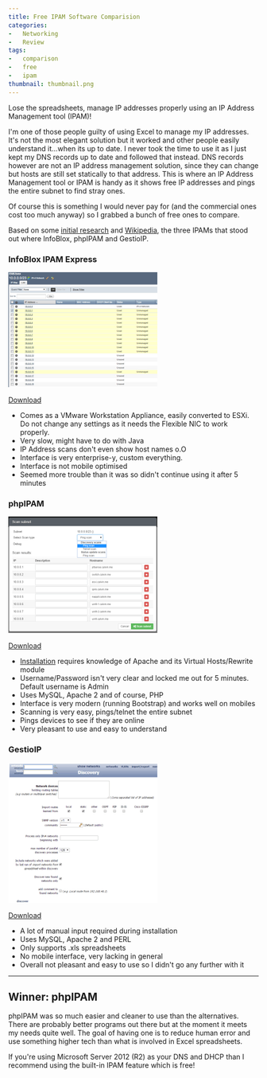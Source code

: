 ```yaml
---
title: Free IPAM Software Comparision
categories:
-   Networking
-   Review
tags:
-   comparison
-   free
-   ipam
thumbnail: thumbnail.png
---
```


Lose the spreadsheets, manage IP addresses properly using an IP Address Management tool (IPAM)!

<!-- more -->

I'm one of those people guilty of using Excel to manage my IP addresses. It's not the most elegant solution but it worked and other people easily understand it...when its up to date. I never took the time to use it as I just kept my DNS records up to date and followed that instead. DNS records however are not an IP address management solution, since they can change but hosts are still set statically to that address. This is where an IP Address Management tool or IPAM is handy as it shows free IP addresses and pings the entire subnet to find stray ones.

Of course this is something I would never pay for (and the commercial ones cost too much anyway) so I grabbed a bunch of free ones to compare.

Based on some [initial research](https://www.reddit.com/) and [Wikipedia](https://en.wikipedia.org/wiki/IP_address_management), the three IPAMs that stood out where InfoBlox, phpIPAM and GestioIP.

### InfoBlox IPAM Express

![infoblox](infoblox-300x231.png)

[Download](https://www.infoblox.com/downloads/software/ip-address-management-freeware)

* Comes as a VMware Workstation Appliance, easily converted to ESXi. Do not change any settings as it needs the Flexible NIC to work properly.
* Very slow, might have to do with Java
* IP Address scans don't even show host names o.O
* Interface is very enterprise-y, custom everything.
* Interface is not mobile optimised
* Seemed more trouble than it was so didn't continue using it after 5 minutes

### phpIPAM

![ipam](ipam-300x234.png)

[Download](http://phpipam.net/documents/download-phpipam/)

* [Installation](http://frankhinek.com/how-to-setup-phpipam-on-ubuntu-14-04/) requires knowledge of Apache and its Virtual Hosts/Rewrite module
* Username/Password isn't very clear and locked me out for 5 minutes. Default username is Admin
* Uses MySQL, Apache 2 and of course, PHP
* Interface is very modern (running Bootstrap) and works well on mobiles
* Scanning is very easy, pings/telnet the entire subnet
* Pings devices to see if they are online
* Very pleasant to use and easy to understand

### GestioIP

![gestio](gestio-300x281.png)

[Download](http://sourceforge.net/projects/gestioip/)

* A lot of manual input required during installation
* Uses MySQL, Apache 2 and PERL
* Only supports .xls spreadsheets
* No mobile interface, very lacking in general
* Overall not pleasant and easy to use so I didn't go any further with it

--------------------------------

## Winner: phpIPAM

phpIPAM was so much easier and cleaner to use than the alternatives. There are probably better programs out there but at the moment it meets my needs quite well. The goal of having one is to reduce human error and use something higher tech than what is involved in Excel spreadsheets.

If you're using Microsoft Server 2012 (R2) as your DNS and DHCP than I recommend using the built-in IPAM feature which is free!
